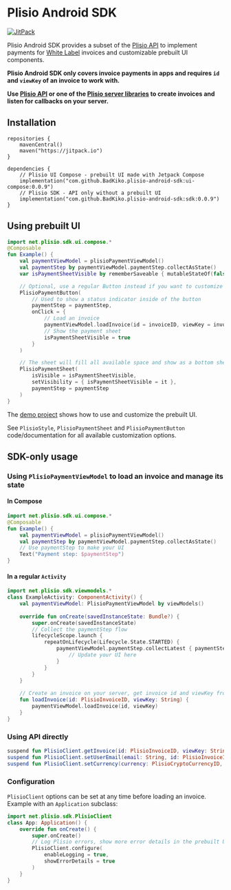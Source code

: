 # Plisio Android SDK

[![JitPack](https://jitpack.io/v/net.plisio/android-sdk.svg)](https://jitpack.io/#net.plisio/android-sdk)

Plisio Android SDK provides a subset of the [Plisio API](https://plisio.net/documentation) to implement payments for [White Label](https://plisio.net/white-label) invoices and customizable prebuilt UI components.

**Plisio Android SDK only covers invoice payments in apps and requires `id` and `viewKey` of an invoice to work with.**

**Use [Plisio API](https://plisio.net/documentation) or one of the [Plisio server libraries](https://plisio.net/integrations) to create invoices and listen for callbacks on your server.**

## Installation

```
repositories {
    mavenCentral()
    maven("https://jitpack.io")
}

dependencies {
    // Plisio UI Compose - prebuilt UI made with Jetpack Compose
    implementation("com.github.BadKiko.plisio-android-sdk:ui-compose:0.0.9")
    // Plisio SDK - API only without a prebuilt UI
    implementation("com.github.BadKiko.plisio-android-sdk:sdk:0.0.9")
}
```

## Using prebuilt UI

```kotlin
import net.plisio.sdk.ui.compose.*
@Composable
fun Example() {
    val paymentViewModel = plisioPaymentViewModel()
    val paymentStep by paymentViewModel.paymentStep.collectAsState()
    var isPaymentSheetVisible by rememberSaveable { mutableStateOf(false) }

    // Optional, use a regular Button instead if you want to customize it
    PlisioPaymentButton(
        // Used to show a status indicator inside of the button
        paymentStep = paymentStep,
        onClick = {
            // Load an invoice
            paymentViewModel.loadInvoice(id = invoiceID, viewKey = invoiceViewKey)
            // Show the payment sheet
            isPaymentSheetVisible = true
        }
    )

    // The sheet will fill all available space and show as a bottom sheet or a dialog depending on the screen size
    PlisioPaymentSheet(
        isVisible = isPaymentSheetVisible,
        setVisibility = { isPaymentSheetVisible = it },
        paymentStep = paymentStep
    )
}
```

The [demo project](demo/) shows how to use and customize the prebuilt UI.

See `PlisioStyle`, `PlisioPaymentSheet` and `PlisioPaymentButton` code/documentation for all available customization options.

## SDK-only usage

### Using `PlisioPaymentViewModel` to load an invoice and manage its state

#### In Compose

```kotlin
import net.plisio.sdk.ui.compose.*
@Composable
fun Example() {
    val paymentViewModel = plisioPaymentViewModel()
    val paymentStep by paymentViewModel.paymentStep.collectAsState()
    // Use paymentStep to make your UI
    Text("Payment step: $paymentStep")
}
```

#### In a regular `Activity`

```kotlin
import net.plisio.sdk.viewmodels.*
class ExampleActivity: ComponentActivity() {
    val paymentViewModel: PlisioPaymentViewModel by viewModels()
    
    override fun onCreate(savedInstanceState: Bundle?) {
        super.onCreate(savedInstanceState)
        // Collect the paymentStep flow
        lifecycleScope.launch {
            repeatOnLifecycle(Lifecycle.State.STARTED) {
                paymentViewModel.paymentStep.collectLatest { paymentStep ->
                    // Update your UI here
                }
            }
        }
    }
    
    // Create an invoice on your server, get invoice id and viewKey from your server and pass them to loadInvoice()
    fun loadInvoice(id: PlisioInvoiceID, viewKey: String) {
        paymentViewModel.loadInvoice(id, viewKey)
    }
}
```

### Using API directly

```kotlin
suspend fun PlisioClient.getInvoice(id: PlisioInvoiceID, viewKey: String): Result<PlisioInvoiceDetails>
suspend fun PlisioClient.setUserEmail(email: String, id: PlisioInvoiceID, viewKey: String): Result<PlisioInvoiceDetails>
suspend fun PlisioClient.setCurrency(currency: PlisioCryptoCurrencyID, id: PlisioInvoiceID, viewKey: String): Result<PlisioInvoiceDetails>
```

### Configuration

`PlisioClient` options can be set at any time before loading an invoice. Example with an `Application` subclass:

```kotlin
import net.plisio.sdk.PlisioClient
class App: Application() {
    override fun onCreate() {
        super.onCreate()
        // Log Plisio errors, show more error details in the prebuilt UI
        PlisioClient.configure(
            enableLogging = true,
            showErrorDetails = true
        )
    }
}
```
